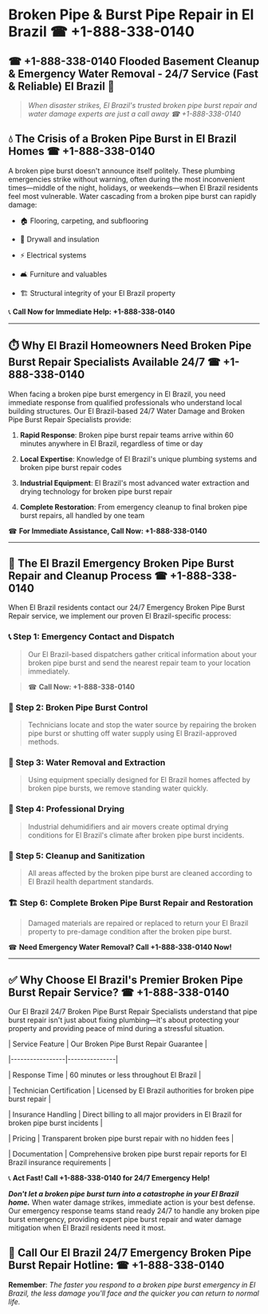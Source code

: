 # Broken Pipe & Burst Pipe Repair in El Brazil ☎ +1-888-338-0140  
## ☎ +1-888-338-0140 Flooded Basement Cleanup & Emergency Water Removal - 24/7 Service (Fast & Reliable) El Brazil 🚨  

> *When disaster strikes, El Brazil's trusted broken pipe burst repair and water damage experts are just a call away ☎ +1-888-338-0140*  

## 💧 The Crisis of a Broken Pipe Burst in El Brazil Homes ☎ +1-888-338-0140  

A broken pipe burst doesn't announce itself politely. These plumbing emergencies strike without warning, often during the most inconvenient times—middle of the night, holidays, or weekends—when El Brazil residents feel most vulnerable. Water cascading from a broken pipe burst can rapidly damage:  

* 🏠 Flooring, carpeting, and subflooring  
* 🧱 Drywall and insulation  
* ⚡ Electrical systems  
* 🛋️ Furniture and valuables  
* 🏗️ Structural integrity of your El Brazil property  

📞 **Call Now for Immediate Help: +1-888-338-0140**  

---  

## ⏱️ Why El Brazil Homeowners Need Broken Pipe Burst Repair Specialists Available 24/7 ☎ +1-888-338-0140  

When facing a broken pipe burst emergency in El Brazil, you need immediate response from qualified professionals who understand local building structures. Our El Brazil-based 24/7 Water Damage and Broken Pipe Burst Repair Specialists provide:  

1. **Rapid Response**: Broken pipe burst repair teams arrive within 60 minutes anywhere in El Brazil, regardless of time or day  
2. **Local Expertise**: Knowledge of El Brazil's unique plumbing systems and broken pipe burst repair codes  
3. **Industrial Equipment**: El Brazil's most advanced water extraction and drying technology for broken pipe burst repair  
4. **Complete Restoration**: From emergency cleanup to final broken pipe burst repairs, all handled by one team  

☎ **For Immediate Assistance, Call Now: +1-888-338-0140**  

---  

## 🔧 The El Brazil Emergency Broken Pipe Burst Repair and Cleanup Process ☎ +1-888-338-0140  

When El Brazil residents contact our 24/7 Emergency Broken Pipe Burst Repair service, we implement our proven El Brazil-specific process:  

### 📞 Step 1: Emergency Contact and Dispatch  
> Our El Brazil-based dispatchers gather critical information about your broken pipe burst and send the nearest repair team to your location immediately.  
> ☎ **Call Now: +1-888-338-0140**  

### 🚿 Step 2: Broken Pipe Burst Control  
> Technicians locate and stop the water source by repairing the broken pipe burst or shutting off water supply using El Brazil-approved methods.  

### 🌊 Step 3: Water Removal and Extraction  
> Using equipment specially designed for El Brazil homes affected by broken pipe bursts, we remove standing water quickly.  

### 💨 Step 4: Professional Drying  
> Industrial dehumidifiers and air movers create optimal drying conditions for El Brazil's climate after broken pipe burst incidents.  

### 🧼 Step 5: Cleanup and Sanitization  
> All areas affected by the broken pipe burst are cleaned according to El Brazil health department standards.  

### 🏗️ Step 6: Complete Broken Pipe Burst Repair and Restoration  
> Damaged materials are repaired or replaced to return your El Brazil property to pre-damage condition after the broken pipe burst.  

☎ **Need Emergency Water Removal? Call +1-888-338-0140 Now!**  

---  

## ✅ Why Choose El Brazil's Premier Broken Pipe Burst Repair Service? ☎ +1-888-338-0140  

Our El Brazil 24/7 Broken Pipe Burst Repair Specialists understand that pipe burst repair isn't just about fixing plumbing—it's about protecting your property and providing peace of mind during a stressful situation.  

| Service Feature | Our Broken Pipe Burst Repair Guarantee |  
|-----------------|---------------|  
| Response Time | 60 minutes or less throughout El Brazil |  
| Technician Certification | Licensed by El Brazil authorities for broken pipe burst repair |  
| Insurance Handling | Direct billing to all major providers in El Brazil for broken pipe burst incidents |  
| Pricing | Transparent broken pipe burst repair with no hidden fees |  
| Documentation | Comprehensive broken pipe burst repair reports for El Brazil insurance requirements |  

📞 **Act Fast! Call +1-888-338-0140 for 24/7 Emergency Help!**  

***Don't let a broken pipe burst turn into a catastrophe in your El Brazil home.*** When water damage strikes, immediate action is your best defense. Our emergency response teams stand ready 24/7 to handle any broken pipe burst emergency, providing expert pipe burst repair and water damage mitigation when El Brazil residents need it most.  

## 📱 Call Our El Brazil 24/7 Emergency Broken Pipe Burst Repair Hotline: ☎ +1-888-338-0140  

**Remember**: *The faster you respond to a broken pipe burst emergency in El Brazil, the less damage you'll face and the quicker you can return to normal life.*
